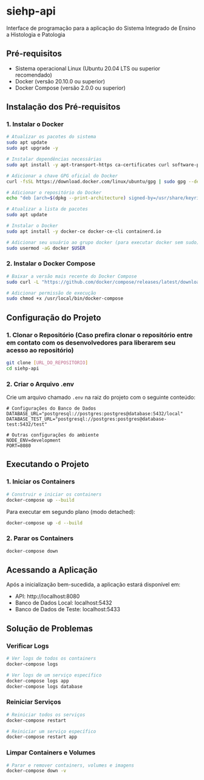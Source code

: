 # siehp-api
Interface de programação para a aplicação do Sistema Integrado de Ensino a Histologia e Patologia

## Pré-requisitos
- Sistema operacional Linux (Ubuntu 20.04 LTS ou superior recomendado)
- Docker (versão 20.10.0 ou superior)
- Docker Compose (versão 2.0.0 ou superior)

## Instalação dos Pré-requisitos

### 1. Instalar o Docker
```bash
# Atualizar os pacotes do sistema
sudo apt update
sudo apt upgrade -y

# Instalar dependências necessárias
sudo apt install -y apt-transport-https ca-certificates curl software-properties-common

# Adicionar a chave GPG oficial do Docker
curl -fsSL https://download.docker.com/linux/ubuntu/gpg | sudo gpg --dearmor -o /usr/share/keyrings/docker-archive-keyring.gpg

# Adicionar o repositório do Docker
echo "deb [arch=$(dpkg --print-architecture) signed-by=/usr/share/keyrings/docker-archive-keyring.gpg] https://download.docker.com/linux/ubuntu $(lsb_release -cs) stable" | sudo tee /etc/apt/sources.list.d/docker.list > /dev/null

# Atualizar a lista de pacotes
sudo apt update

# Instalar o Docker
sudo apt install -y docker-ce docker-ce-cli containerd.io

# Adicionar seu usuário ao grupo docker (para executar docker sem sudo)
sudo usermod -aG docker $USER
```

### 2. Instalar o Docker Compose
```bash
# Baixar a versão mais recente do Docker Compose
sudo curl -L "https://github.com/docker/compose/releases/latest/download/docker-compose-$(uname -s)-$(uname -m)" -o /usr/local/bin/docker-compose

# Adicionar permissão de execução
sudo chmod +x /usr/local/bin/docker-compose
```

## Configuração do Projeto

### 1. Clonar o Repositório (Caso prefira clonar o repositório entre em contato com os desenvolvedores para liberarem seu acesso ao repositório)
```bash
git clone [URL_DO_REPOSITÓRIO]
cd siehp-api
```

### 2. Criar o Arquivo .env
Crie um arquivo chamado `.env` na raiz do projeto com o seguinte conteúdo:
```env
# Configurações do Banco de Dados
DATABASE_URL="postgresql://postgres:postgres@database:5432/local"
DATABASE_TEST_URL="postgresql://postgres:postgres@database-test:5432/test"

# Outras configurações do ambiente
NODE_ENV=development
PORT=8080
```

## Executando o Projeto

### 1. Iniciar os Containers
```bash
# Construir e iniciar os containers
docker-compose up --build
```

Para executar em segundo plano (modo detached):
```bash
docker-compose up -d --build
```

### 2. Parar os Containers
```bash
docker-compose down
```

## Acessando a Aplicação
Após a inicialização bem-sucedida, a aplicação estará disponível em:
- API: http://localhost:8080
- Banco de Dados Local: localhost:5432
- Banco de Dados de Teste: localhost:5433

## Solução de Problemas

### Verificar Logs
```bash
# Ver logs de todos os containers
docker-compose logs

# Ver logs de um serviço específico
docker-compose logs app
docker-compose logs database
```

### Reiniciar Serviços
```bash
# Reiniciar todos os serviços
docker-compose restart

# Reiniciar um serviço específico
docker-compose restart app
```

### Limpar Containers e Volumes
```bash
# Parar e remover containers, volumes e imagens
docker-compose down -v
```